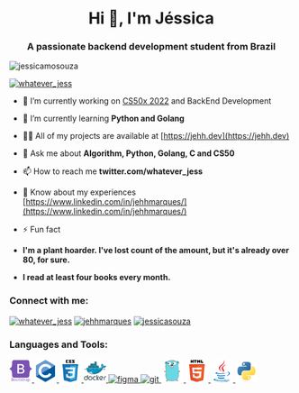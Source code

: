 
<h1 align="center">Hi 👋, I'm Jéssica</h1>
<h3 align="center">A passionate backend development student from Brazil</h3>

<p align="left"> <img src="https://komarev.com/ghpvc/?username=jessicamosouza&label=Profile%20views&color=0e75b6&style=flat" alt="jessicamosouza" /> </p>

<p align="left"> <a href="https://twitter.com/whatever_jess" target="blank"><img src="https://img.shields.io/twitter/follow/whatever_jess?logo=twitter&style=for-the-badge" alt="whatever_jess" /></a> </p>

- 🔭 I’m currently working on [CS50x 2022](https://github.com/jessicamosouza/CS50x-2022) and BackEnd Development

- 🌱 I’m currently learning **Python and Golang**

- 👨‍💻 All of my projects are available at [https://jehh.dev](https://jehh.dev)

- 💬 Ask me about **Algorithm, Python, Golang, C and CS50**

- 📫 How to reach me **twitter.com/whatever_jess**

- 📄 Know about my experiences [https://www.linkedin.com/in/jehhmarques/](https://www.linkedin.com/in/jehhmarques/)

- ⚡ Fun fact 
-   **I'm a plant hoarder. I've lost count of the amount, but it's already over 80, for sure.**
-   **I read at least four books every month.**

<h3 align="left">Connect with me:</h3>
<p align="left">
<a href="https://twitter.com/whatever_jess" target="blank"><img align="center" src="https://raw.githubusercontent.com/rahuldkjain/github-profile-readme-generator/master/src/images/icons/Social/twitter.svg" alt="whatever_jess" height="30" width="40" /></a>
<a href="https://linkedin.com/in/jehhmarques" target="blank"><img align="center" src="https://raw.githubusercontent.com/rahuldkjain/github-profile-readme-generator/master/src/images/icons/Social/linked-in-alt.svg" alt="jehhmarques" height="30" width="40" /></a>
<a href="https://instagram.com/jessicasouza" target="blank"><img align="center" src="https://raw.githubusercontent.com/rahuldkjain/github-profile-readme-generator/master/src/images/icons/Social/instagram.svg" alt="jessicasouza" height="30" width="40" /></a>
</p>

<h3 align="left">Languages and Tools:</h3>
<p align="left"> <a href="https://getbootstrap.com" target="_blank" rel="noreferrer"> <img src="https://raw.githubusercontent.com/devicons/devicon/master/icons/bootstrap/bootstrap-plain-wordmark.svg" alt="bootstrap" width="40" height="40"/> </a> <a href="https://www.cprogramming.com/" target="_blank" rel="noreferrer"> <img src="https://raw.githubusercontent.com/devicons/devicon/master/icons/c/c-original.svg" alt="c" width="40" height="40"/> </a> <a href="https://www.w3schools.com/css/" target="_blank" rel="noreferrer"> <img src="https://raw.githubusercontent.com/devicons/devicon/master/icons/css3/css3-original-wordmark.svg" alt="css3" width="40" height="40"/> </a> <a href="https://www.docker.com/" target="_blank" rel="noreferrer"> <img src="https://raw.githubusercontent.com/devicons/devicon/master/icons/docker/docker-original-wordmark.svg" alt="docker" width="40" height="40"/> </a> <a href="https://www.figma.com/" target="_blank" rel="noreferrer"> <img src="https://www.vectorlogo.zone/logos/figma/figma-icon.svg" alt="figma" width="40" height="40"/> </a> <a href="https://git-scm.com/" target="_blank" rel="noreferrer"> <img src="https://www.vectorlogo.zone/logos/git-scm/git-scm-icon.svg" alt="git" width="40" height="40"/> </a> <a href="https://golang.org" target="_blank" rel="noreferrer"> <img src="https://raw.githubusercontent.com/devicons/devicon/master/icons/go/go-original.svg" alt="go" width="40" height="40"/> </a> <a href="https://www.w3.org/html/" target="_blank" rel="noreferrer"> <img src="https://raw.githubusercontent.com/devicons/devicon/master/icons/html5/html5-original-wordmark.svg" alt="html5" width="40" height="40"/> </a> <a href="https://www.java.com" target="_blank" rel="noreferrer"> <img src="https://raw.githubusercontent.com/devicons/devicon/master/icons/java/java-original.svg" alt="java" width="40" height="40"/> </a> <a href="https://www.python.org" target="_blank" rel="noreferrer"> <img src="https://raw.githubusercontent.com/devicons/devicon/master/icons/python/python-original.svg" alt="python" width="40" height="40"/> </a>  </p>

